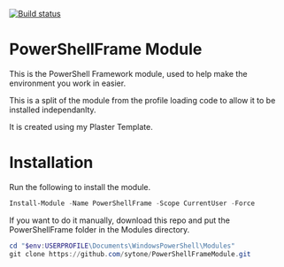 [![Build status](https://ci.appveyor.com/api/projects/status/jyk4dlk7vpibwswp?svg=true)](https://ci.appveyor.com/project/sytone/powershellframemodule)

# PowerShellFrame Module
This is the PowerShell Framework module, used to help make the environment you work in easier.

This is a split of the module from the profile loading code to allow it to be installed independanlty.

It is created using my Plaster Template.

# Installation

Run the following to install the module.

``` PowerShell
Install-Module -Name PowerShellFrame -Scope CurrentUser -Force
```

If you want to do it manually, download this repo and put the PowerShellFrame folder in the Modules directory.

``` PowerShell
cd "$env:USERPROFILE\Documents\WindowsPowerShell\Modules"
git clone https://github.com/sytone/PowerShellFrameModule.git
```

